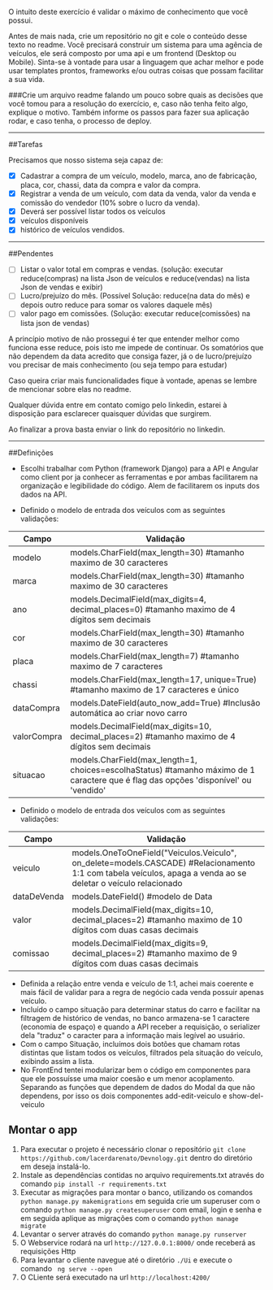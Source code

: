 O intuito deste exercício é validar o máximo de conhecimento que você possui.

Antes de mais nada, crie um repositório no git e cole o conteúdo desse texto no readme.
Você precisará construir um sistema para uma agência de veículos, ele será composto por uma api e um frontend (Desktop ou Mobile). 
Sinta-se à vontade para usar a linguagem que achar melhor e pode usar templates prontos, frameworks e/ou outras coisas que possam facilitar a sua vida.

###Crie um arquivo readme falando um pouco sobre quais as decisões que você tomou para a resolução do exercício, e, caso não tenha feito algo, explique o motivo. Também informe os passos para fazer sua aplicação rodar, e caso tenha, o processo de deploy.

---
##Tarefas

Precisamos que nosso sistema seja capaz de:

- [x] Cadastrar a compra de um veículo, modelo, marca, ano de fabricação, placa, cor, chassi, data da compra e valor da compra.
- [x] Registrar a venda de um veículo, com data da venda, valor da venda e comissão do vendedor (10% sobre o lucro da venda).
- [x] Deverá ser possível listar todos os veículos
- [x] veículos disponíveis
- [x] histórico de veículos vendidos.
---
##Pendentes
- [ ] Listar o valor total em compras e vendas. (solução: executar reduce(compras) na lista Json de veículos e reduce(vendas) na lista Json de vendas e exibir)
- [ ] Lucro/prejuízo do mês. (Possível Solução: reduce(na data do mês) e depois outro reduce para somar os valores daquele mês)
- [ ] valor pago em comissões. (Solução: executar reduce(comissões) na lista json de vendas)

A princípio motivo de não prossegui é ter que entender melhor como funciona esse reduce, pois isto me impede de continuar. Os somatórios que não dependem da data acredito que consiga fazer, já o de lucro/prejuízo vou precisar de mais conhecimento (ou seja tempo para estudar)

Caso queira criar mais funcionalidades fique à vontade, apenas se lembre de mencionar 
sobre elas no readme.

Qualquer dúvida entre em contato comigo pelo linkedin, estarei à disposição para esclarecer quaisquer dúvidas que surgirem.

Ao finalizar a prova basta enviar o link do repositório no linkedin.

---
##Definições
- Escolhi trabalhar com Python (framework Django) para a API e Angular como client por ja conhecer as ferramentas e por ambas facilitarem na organização e legibilidade do código. Alem de facilitarem os inputs dos dados na API.


- Definido o modelo de entrada dos veículos com as seguintes validações:

| Campo | Validação |
--- | --- 
modelo | models.CharField(max_length=30) #tamanho maximo de 30 caracteres
marca | models.CharField(max_length=30) #tamanho maximo de 30 caracteres
ano | models.DecimalField(max_digits=4, decimal_places=0) #tamanho maximo de 4 dígitos sem decimais
cor | models.CharField(max_length=30) #tamanho maximo de 30 caracteres
placa | models.CharField(max_length=7) #tamanho maximo de 7 caracteres
chassi | models.CharField(max_length=17, unique=True) #tamanho maximo de 17 caracteres e único
dataCompra | models.DateField(auto_now_add=True) #Inclusão automática ao criar novo carro
valorCompra | models.DecimalField(max_digits=10, decimal_places=2) #tamanho maximo de 4 dígitos sem decimais
situacao | models.CharField(max_length=1, choices=escolhaStatus) #tamanho máximo de 1 caractere que é flag das opções 'disponível' ou 'vendido'

- Definido o modelo de entrada dos veículos com as seguintes validações:

| Campo | Validação |
--- | --- 
veiculo | models.OneToOneField("Veiculos.Veiculo", on_delete=models.CASCADE) #Relacionamento 1:1 com tabela veículos, apaga a venda ao se deletar o veículo relacionado
dataDeVenda | models.DateField() #modelo de Data
valor | models.DecimalField(max_digits=10, decimal_places=2) #tamanho maximo de 10 dígitos com duas casas decimais
comissao | models.DecimalField(max_digits=9, decimal_places=2) #tamanho maximo de 9 dígitos com duas casas decimais


- Definida a relação entre venda e veículo de 1:1, achei mais coerente e mais fácil de validar para a regra de negócio cada venda possuir apenas veículo.
- Incluído o campo situação para determinar status do carro e facilitar na filtragem de histórico de vendas, no banco armazena-se 1 caractere (economia de espaço) e quando a API receber a requisição, o serializer dela "traduz" o caracter para a informação mais legível ao usuário.
- Com o campo Situação, incluímos dois botões que chamam rotas distintas que listam todos os veículos, filtrados pela situação do veículo, exibindo assim a lista.
- No FrontEnd tentei modularizar bem o código em componentes para que ele possuísse uma maior coesão e um menor acoplamento. Separando as funções que dependem de dados do Modal da que não dependens, por isso os dois componentes add-edit-veiculo e show-del-veiculo


## Montar o app

1. Para executar o projeto é necessário clonar o repositório `git clone https://github.com/lacerdarenato/Devnology.git` dentro do diretório em deseja instalá-lo.
2. Instale as dependências contidas no arquivo requirements.txt através do comando `pip install -r requirements.txt`
4. Executar as migrações para montar o banco, utilizando os comandos `python manage.py makemigrations` em seguida crie um superuser com o comando `python manage.py createsuperuser` com email, login e senha e em seguida aplique as migrações com o comando `python manage migrate`
5. Levantar o server através do comando `python manage.py runserver`
6. O Webservice rodará na url `http://127.0.0.1:8000/` onde receberá as requisições Http
7. Para levantar o cliente navegue até o diretório `./Ui` e execute o comando ` ng serve --open`
8. O CLiente será executado na url `http://localhost:4200/` 
